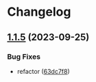 # Changelog

## [1.1.5](https://github.com/dworak-dev/config/compare/v1.1.4...v1.1.5) (2023-09-25)


### Bug Fixes

* refactor ([63dc7f8](https://github.com/dworak-dev/config/commit/63dc7f86170cfcfd722bcf8b5e6c53a733fa8cfe))
